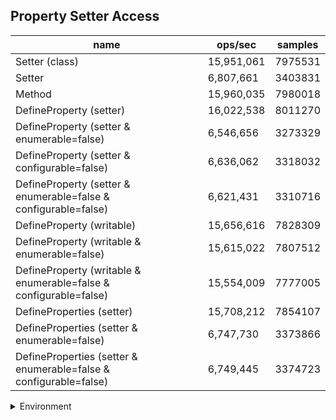 ## Property Setter Access

|name|ops/sec|samples|
|-|-|-|
|Setter (class)|15,951,061|7975531|
|Setter|6,807,661|3403831|
|Method|15,960,035|7980018|
|DefineProperty (setter)|16,022,538|8011270|
|DefineProperty (setter & enumerable=false)|6,546,656|3273329|
|DefineProperty (setter & configurable=false)|6,636,062|3318032|
|DefineProperty (setter & enumerable=false & configurable=false)|6,621,431|3310716|
|DefineProperty (writable)|15,656,616|7828309|
|DefineProperty (writable & enumerable=false)|15,615,022|7807512|
|DefineProperty (writable & enumerable=false & configurable=false)|15,554,009|7777005|
|DefineProperties (setter)|15,708,212|7854107|
|DefineProperties (setter & enumerable=false)|6,747,730|3373866|
|DefineProperties (setter & enumerable=false & configurable=false)|6,749,445|3374723|


<details>
<summary>Environment</summary>

* __Machine:__ linux x64 | 4 vCPUs | 15.2GB Mem
* __Run:__ Mon Jun 24 2024 00:51:37 GMT+0000 (Coordinated Universal Time)
</details>

<!--
{"environment":{"platform":"linux","arch":"x64","cpus":4,"totalMemory":15.245216369628906},"benchmarks":[{"name":"Setter (class)","opsSec":15951061.74479446,"samples":7975531},{"name":"Setter","opsSec":6807661.727690739,"samples":3403831},{"name":"Method","opsSec":15960035.96805611,"samples":7980018},{"name":"DefineProperty (setter)","opsSec":16022538.013177624,"samples":8011270},{"name":"DefineProperty (setter & enumerable=false)","opsSec":6546656.363353027,"samples":3273329},{"name":"DefineProperty (setter & configurable=false)","opsSec":6636062.832051194,"samples":3318032},{"name":"DefineProperty (setter & enumerable=false & configurable=false)","opsSec":6621431.417330314,"samples":3310716},{"name":"DefineProperty (writable)","opsSec":15656616.4343548,"samples":7828309},{"name":"DefineProperty (writable & enumerable=false)","opsSec":15615022.469683426,"samples":7807512},{"name":"DefineProperty (writable & enumerable=false & configurable=false)","opsSec":15554009.066723151,"samples":7777005},{"name":"DefineProperties (setter)","opsSec":15708212.554805325,"samples":7854107},{"name":"DefineProperties (setter & enumerable=false)","opsSec":6747730.852892044,"samples":3373866},{"name":"DefineProperties (setter & enumerable=false & configurable=false)","opsSec":6749445.01456606,"samples":3374723}]}-->
